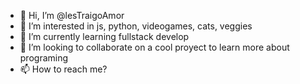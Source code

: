 - 👋 Hi, I’m @lesTraigoAmor
- 👀 I’m interested in js, python, videogames, cats, veggies
- 🌱 I’m currently learning fullstack develop
- 💞️ I’m looking to collaborate on a cool proyect to learn more about programing
- 📫 How to reach me?

<!---
lesTraigoAmor/lesTraigoAmor is a ✨ special ✨ repository because its `README.md` (this file) appears on your GitHub profile.
You can click the Preview link to take a look at your changes.
--->
